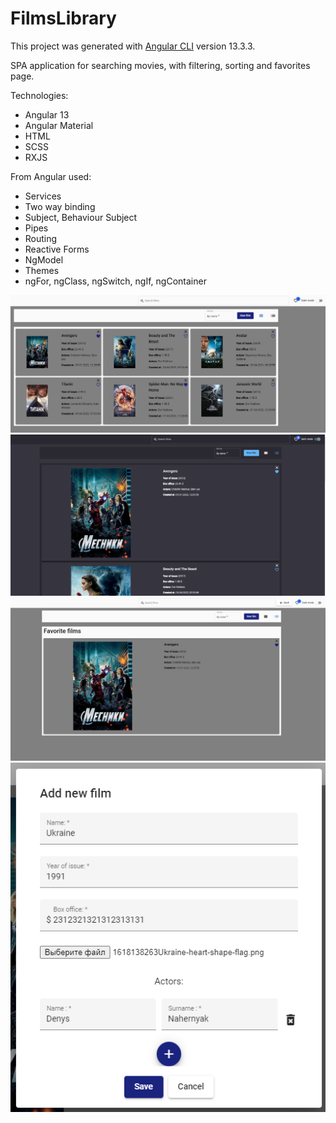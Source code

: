 # FilmsLibrary

This project was generated with [Angular CLI](https://github.com/angular/angular-cli) version 13.3.3.

SPA application for searching movies, with filtering, sorting and favorites page.

Technologies:
- Angular 13
- Angular Material
- HTML
- SCSS
- RXJS

From Angular used:
- Services
- Two way binding
- Subject, Behaviour Subject
- Pipes
- Routing
- Reactive Forms
- NgModel
- Themes
- ngFor, ngClass, ngSwitch, ngIf, ngContainer

![Main page - tiles mode](/src/assets/presentation/main-page-tile.png)
![Main page - list mode](/src/assets/presentation/main-page-list.png)
![Favorite movies](/src/assets/presentation/favorite-movies.png)
![New film dialog form](/src/assets/presentation/new-film-form.png)
